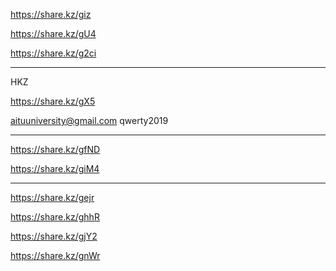 https://share.kz/giz

https://share.kz/gU4

https://share.kz/g2ci

----------------------------------------
HKZ

https://share.kz/gX5

aituuniversity@gmail.com
qwerty2019


-----------------------------------
https://share.kz/gfND



https://share.kz/giM4

------------------------------
https://share.kz/gejr


https://share.kz/ghhR


https://share.kz/gjY2

https://share.kz/gnWr
